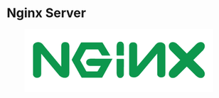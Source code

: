 # Nginx Server



<figure><img src="../../../.gitbook/assets/nginx-temel.png" alt=""><figcaption></figcaption></figure>
